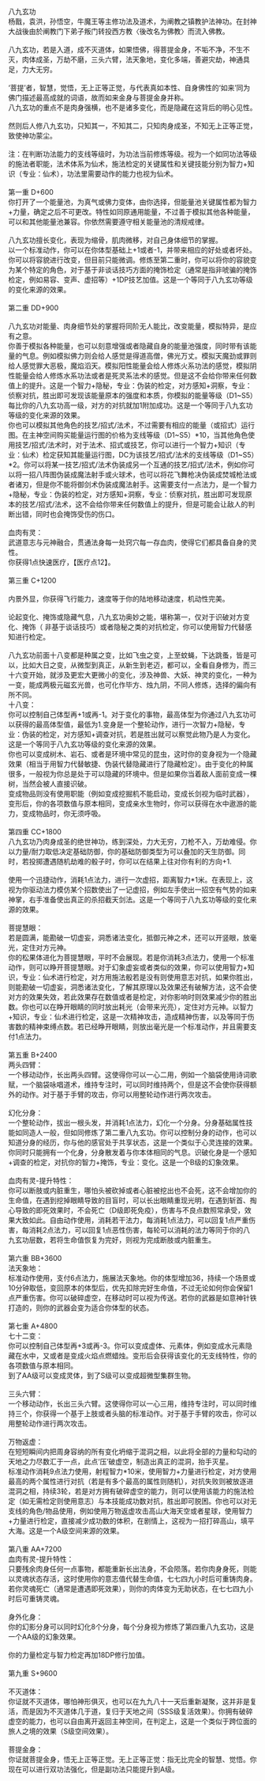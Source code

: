 <title>八九玄功</title>
<meta name="GENERATOR" content="WinCHM">
<meta http-equiv="Content-Type" content="text/html; charset=gb2312">
<br>八九玄功
<br>杨戬，袁洪，孙悟空，牛魔王等主修功法及道术，为阐教之镇教护法神功。在封神大战後由於阐教门下弟子叛门转投西方教〈後改名为佛教〉而流入佛教。
<br>
<br>八九玄功，若是入道，成不灭道体，如果悟佛，得菩提金身，不垢不净，不生不灭，肉体成圣，万劫不磨，三头六臂，法天象地，变化多端，善避灾劫，神通具足，力大无穷。
<br>
<br>‘菩提’者，智慧，觉悟，无上正等正觉，与代表真如本性、自身佛性的‘如来’同为佛门描述最高成就的词语，故而如来金身与菩提金身并称。
<br>八九玄功的重点不是肉身强横，也不是诸多变化，而是隐藏在这背后的明心见性。
<br>
<br>然则后人修八九玄功，只知其一，不知其二，只知肉身成圣，不知无上正等正觉，致使神功蒙尘。
<br>
<br>注：在判断功法能力的支线等级时，为功法当前修炼等级。视为一个如同功法等级的施法者职能，法术体系为仙术，施法检定的关键属性和关键技能分别为智力+知识（专业：仙术），功法里需要动作的能力也视为仙术。
<br>
<br>第一重 D+600
<br>你打开了一个能量池，为真气或佛力变体，由你选择，但能量池关键属性都为智力+力量，确定之后不可更改。特性如同原通用能量，不过善于模拟其他各种能量，可以和其他能量池兼容。你依然需要遵守相关能量池的清规戒律。
<br>
<br>八九玄功擅长变化，表现为缩骨，肌肉微移，对自己身体细节的掌握。
<br>以一个标准动作，你可以在你体型基础上+1或者-1，并带来相应的好处或者坏处。
<br>你可以将容貌进行改变，但目前只能微调。修炼至第二重时，你可以将你的容貌变为某个特定的角色，对于基于非谈话技巧方面的掩饰检定（通常是指非唬骗的掩饰检定，例如易容、变声、虚招等）+1DP技艺加值。这是一个等同于八九玄功等级的变化来源的效果。
<br>
<br>第二重 DD+900
<br>
<br>八九玄功对能量、肉身细节处的掌握将同阶无人能比，改变能量，模拟特异，是应有之意。
<br>你善于模拟各种能量，也可以刻意增强或者隐藏自身的能量池强度，同时带有该能量的气息。例如模拟佛力则会给人感觉是得道高僧，佛光万丈。模拟天魔劲或罪则给人感觉罪大恶极，魔焰滔天。模拟阳性能量会给人修炼火系功法的感觉，模拟阴性能量会给人修炼水系功法或者是死灵系法术的感觉。但是这不会给你带来任何数值上的提升。这是一个智力+隐秘，专业：伪装的检定，对方感知+洞察，专业：侦察对抗，胜出即可发现该能量原本的强度和本质，你模拟的能量等级（D1~S5）每比你的八九玄功高一级，对方的对抗就加1附加成功。这是一个等同于八九玄功等级的变化来源的效果。
<br>你也可以模拟其他角色的技艺/招式/法术，不过需要有相应的能量（或招式）运行图。在主神空间购买能量运行图的价格为支线等级（D1~S5）*10，当其他角色使用技艺/招式/法术时，对于法术、招式或技艺，你可以进行一个智力+知识（专业：仙术）检定获知其能量运行图，DC为该技艺/招式/法术的支线等级（D1~S5）*2。你可以将某一技艺/招式/法术伪装成另一个互通的技艺/招式/法术，例如你可以将一招八阵图伪装成魔法射手或火球术，也可以将花飞舞枪决伪装成焚城枪法或者诸刃，但是你不能将御剑术伪装成魔法射手。这需要支付一点法力，是一个智力+隐秘，专业：伪装的检定，对方感知+洞察，专业：侦察对抗，胜出即可发现原本的技艺/招式/法术，这不会给你带来任何数值上的提升，但是可能会让敌人的判断出错，同时也会掩饰受伤的伤口。
<br>
<br>血肉有灵：
<br>武道意志与元神融合，贯通法身每一处窍穴每一存血肉，使得它们都具备自身的灵性。
<br>你获得1点快速医疗，【医疗点12】。
<br>
<br>第三重 C+1200
<br>
<br>内景外显，你获得飞行能力，速度等于你的陆地移动速度，机动性完美。
<br>
<br>论起变化、掩饰或隐藏气息，八九玄功奥妙之能，堪称第一，仅对于识破对方变化、掩饰（ 非基于谈话技巧）或者隐秘之类的对抗检定，你可以使用智力代替感知进行检定。
<br>
<br>八九玄功前面十八变都是种属之变，比如飞虫之变，上至蚊蝇，下达跳蚤，皆是可以，比如大日之变，从微型到真正，从新生到老迈，都可以，全看自身修为，而三十六变开始，就涉及更宏大更微小的变化，涉及神兽、大妖、神灵的变化，一种为一变，能成两极元磁玄光兽，也可化作毕方、烛九阴，不同人修炼，选择的偏向有所不同。
<br>十八变：
<br>你可以控制自己体型再+1或再-1。对于变化的事物，最高体型为你通过八九玄功可以获得的最高体型值，最低为1.变身是一个整轮动作，进行一次智力+隐秘，专业：伪装的检定，对方感知+调查对抗，若是胜出就可以察觉此物乃是人为变化。这是一个等同于八九玄功等级的变化来源的效果。
<br>你也可以变成树木、岩石、或者是环境中常见的昆虫，这时你的变身视为一个隐藏效果（相当于用智力代替敏捷、伪装代替隐藏进行了隐藏检定）。由于变化的种属很多，一般视为你总是处于可以隐藏的环境中。但是如果你当着敌人面前变成一棵树，当然会被人直接识破。
<br>变成物品则没有使用职能（例如变成挖掘机不能启动，变成长剑视为临时武器），变形后，你的各项数值与原本相同，变成亲水生物时，你可以获得在水中遨游的能力，变成物品时，你无须呼吸。
<br>
<br>第四重 CC+1800
<br>八九玄功乃肉身成圣的绝世神功，练到深处，力大无穷，刀枪不入，万劫难侵。你以力量/耐力取低决定基础防御，你的基础防御类型为可以叠加的天生防御。同时，若投掷遭遇随机劫难的骰子时，你可以在结果上往对你有利的方向+1.
<br>
<br>使用一个迅捷动作，消耗1点法力，进行一次虚招，距离智力*1米。在表现上，这视为你驱动法力模仿某个招数使出了一记虚招，例如左手使出一招空有气势的如来神掌，右手准备使出真正的杀招截天剑法。这是一个等同于八九玄功等级的变化来源的效果。
<br>
<br>菩提慧眼：
<br>若是圆满，能勘破一切虚妄，洞悉诸法变化，抵御元神之术，还可以开竖眼，放毫光，定住对方元神。
<br>你的松果体进化为菩提慧眼，平时不会展现。若是你消耗3点法力，使用一个标准动作，则可以睁开菩提慧眼。对于幻象虚妄或者类似的效果，你可以使用智力+知识，专业：仙术进行检定，对方用施法骰若是没有则使用意志对抗，如果你胜出，则能勘破一切虚妄，洞悉诸法变化，了解其原理以及效果还有破解方法，这不会使对方的效果失效，若此效果存在数值或者是检定，对你影响时则效果减少你的胜出数。你也可以在睁开眼睛的同时放出耗光（会带来光亮），定住对方元神。以智力+知识，专业：仙术进行检定，这是一次精神攻击，造成精神伤害，以及等同于伤害数的精神束缚点数。若已经睁开眼睛，则放出毫光是一个标准动作，并且需要支付1点法力。
<br>
<br>第五重 B+2400
<br>两头四臂：
<br>一个移动动作，长出两头四臂。这使得你可以一心二用，例如一个脑袋使用诗词歌赋，一个脑袋咏唱道术，维持专注时，可以同时维持两个，但是这不会使你获得额外的动作。对于基于手臂的攻击，你可以用整轮动作进行两次攻击。
<br>
<br>幻化分身：
<br>一个整轮动作，拔出一根头发，并消耗1点法力，幻化一个分身。分身基础属性技能如同造人一般，但如同修炼了第二重八九玄功。你可以控制分身的动作，也可以知道分身的经历，你与他的感官处于共享状态，这是一个类似于心灵连接的效果。你同时只能拥有一个化身，分身散发着与你本体相同的气息。识破化身是一个感知+调查的检定，对抗你的智力+掩饰，专业：变化。这是一个B级的幻象效果。
<br>
<br>血肉有灵-提升特性：
<br>你可以断肢或内脏重生，哪怕头被砍掉或者心脏被挖出也不会死，这不会增加你的生命值，在遇到挖掉眼睛导致的目盲时，可以长出眼睛重现光明，在遇到斩首、掏心导致的即死效果时，不会死亡（D级即死免疫），伤害与不良点数照常承受，效果大致如此。自由动作使用，消耗若干法力，每消耗1点法力，可以回复1点严重伤害，每消耗2点法力，可以回复1点恶性伤害，每轮可以消耗的法力等同于你的八九玄功层数，若将生命值恢复为完好，则视为完成断肢或内脏重生。
<br>
<br>第六重 BB+3600
<br>法天象地：
<br>标准动作使用，支付6点法力，施展法天象地。你的体型增加36，持续一个场景或10分钟取低，变回原本的体型后，优先扣除完好生命值，不过无论如何你会保留1点严重伤害。你可以破碎虚空，在移动时可以视为传送。若你的武器是如意神针铁打造的，则你的武器会变为适合你体型的状态。
<br>
<br>第七重 A+4800
<br>七十二变：
<br>你可以控制自己体型再+3或再-3。你可以变成虚体、元素体，例如变成水元素隐藏在水中，又或者是变成火焰点燃蜡烛。变形后会获得该变化的无支线特性，你的各项数值与原本相同。
<br>到了AA级可以变成灵体，到了S级可以变成超微型集群生物。
<br>
<br>三头六臂：
<br>一个移动动作，长出三头六臂。这使得你可以一心三用，维持专注时，可以同时维持三个，你获得一个基于上肢或者头脑的标准动作。对于基于手臂的攻击，你可以用整轮动作进行两次攻击。
<br>
<br>万物返虚：
<br>在短短瞬间内把周身容纳的所有变化坍缩于混洞之相，以此将全部的力量和勾动的天地之力尽数汇于一点，此点‘压’破虚空，制造出真正的混洞，抬手灭星。
<br>标准动作消耗9点法力使用，射程智力*10米，使用智力+力量进行检定，对方使用最高的两个属性进行对抗（若是有多个最高的属性则随机），对抗失败则被放逐进混洞之相，持续3轮，若是对方拥有破碎虚空的能力，则可以使用该能力的施法检定（如无需检定则使用意志）与本技能成功数对抗，胜出即可脱困。你也可以对无支线的角色/物品使用，例如使用万物返虚攻击高山大海天空或者星球，使用智力+力量进行检定，直接减少成功数的体积，在剧情上，这视为一招打碎高山，填平大海。这是一个A级空间来源的效果。
<br>
<br>第八重 AA+7200
<br>血肉有灵-提升特性：
<br>只要残余肉身任何一点事物，都能重新长出法身，不会陨落。若你肉身身死，则能以灵魂状态存活，这时使用你的意志值代替生命值，七七四九小时后可重铸肉身。若你灵魂死亡（通常是遭遇即死效果），则你的肉体变为无助状态，在七七四九小时后可重铸灵魂。
<br>
<br>身外化身：
<br>你的幻影分身可以同时幻化8个分身，每个分身视为修炼了第四重八九玄功，这是一个AA级的幻象效果。
<br>
<br>你的力量检定与智力检定再加18DP修行加值。
<br>
<br>第九重 S+9600
<br>
<br>不灭道体：
<br>你证就不灭道体，哪怕神形俱灭，也可以在九九八十一天后重新凝聚，这并非是复活，而是因为不灭道体几于道，复归于天地之间（SSS级复活效果）。你拥有破碎虚空的能力，也可以自由离开返回主神空间，在判定上，这是一个类似于跨位面的旅人之境的效果（S级空间效果）。
<br>
<br>菩提金身：
<br>你证就菩提金身，悟无上正等正觉。无上正等正觉：指无比完全的智慧、觉悟。你现在可以进行双功法强化，但是副功法只能提升到A级。
<br>